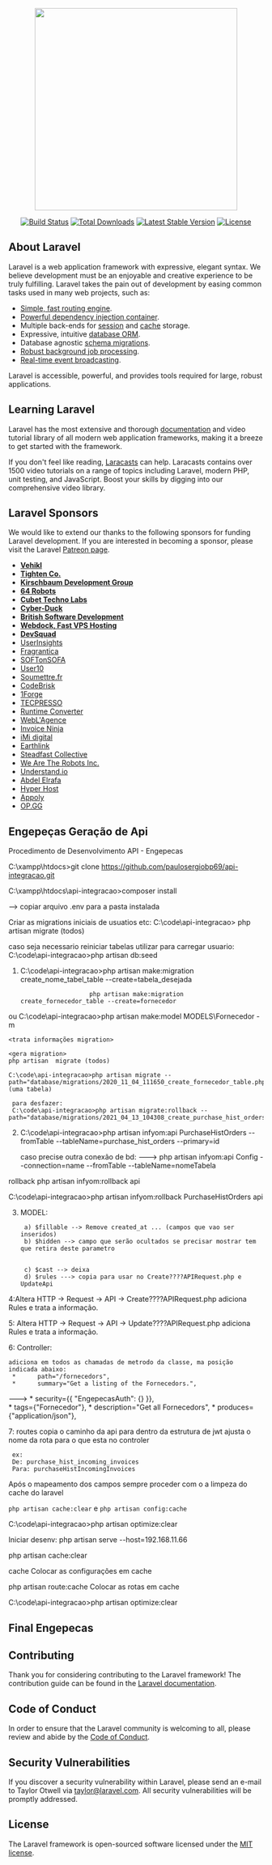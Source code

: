 <p align="center"><img src="https://res.cloudinary.com/dtfbvvkyp/image/upload/v1566331377/laravel-logolockup-cmyk-red.svg" width="400"></p>

<p align="center">
<a href="https://travis-ci.org/laravel/framework"><img src="https://travis-ci.org/laravel/framework.svg" alt="Build Status"></a>
<a href="https://packagist.org/packages/laravel/framework"><img src="https://poser.pugx.org/laravel/framework/d/total.svg" alt="Total Downloads"></a>
<a href="https://packagist.org/packages/laravel/framework"><img src="https://poser.pugx.org/laravel/framework/v/stable.svg" alt="Latest Stable Version"></a>
<a href="https://packagist.org/packages/laravel/framework"><img src="https://poser.pugx.org/laravel/framework/license.svg" alt="License"></a>
</p>

## About Laravel

Laravel is a web application framework with expressive, elegant syntax. We believe development must be an enjoyable and creative experience to be truly fulfilling. Laravel takes the pain out of development by easing common tasks used in many web projects, such as:

- [Simple, fast routing engine](https://laravel.com/docs/routing).
- [Powerful dependency injection container](https://laravel.com/docs/container).
- Multiple back-ends for [session](https://laravel.com/docs/session) and [cache](https://laravel.com/docs/cache) storage.
- Expressive, intuitive [database ORM](https://laravel.com/docs/eloquent).
- Database agnostic [schema migrations](https://laravel.com/docs/migrations).
- [Robust background job processing](https://laravel.com/docs/queues).
- [Real-time event broadcasting](https://laravel.com/docs/broadcasting).

Laravel is accessible, powerful, and provides tools required for large, robust applications.

## Learning Laravel

Laravel has the most extensive and thorough [documentation](https://laravel.com/docs) and video tutorial library of all modern web application frameworks, making it a breeze to get started with the framework.

If you don't feel like reading, [Laracasts](https://laracasts.com) can help. Laracasts contains over 1500 video tutorials on a range of topics including Laravel, modern PHP, unit testing, and JavaScript. Boost your skills by digging into our comprehensive video library.

## Laravel Sponsors

We would like to extend our thanks to the following sponsors for funding Laravel development. If you are interested in becoming a sponsor, please visit the Laravel [Patreon page](https://patreon.com/taylorotwell).

- **[Vehikl](https://vehikl.com/)**
- **[Tighten Co.](https://tighten.co)**
- **[Kirschbaum Development Group](https://kirschbaumdevelopment.com)**
- **[64 Robots](https://64robots.com)**
- **[Cubet Techno Labs](https://cubettech.com)**
- **[Cyber-Duck](https://cyber-duck.co.uk)**
- **[British Software Development](https://www.britishsoftware.co)**
- **[Webdock, Fast VPS Hosting](https://www.webdock.io/en)**
- **[DevSquad](https://devsquad.com)**
- [UserInsights](https://userinsights.com)
- [Fragrantica](https://www.fragrantica.com)
- [SOFTonSOFA](https://softonsofa.com/)
- [User10](https://user10.com)
- [Soumettre.fr](https://soumettre.fr/)
- [CodeBrisk](https://codebrisk.com)
- [1Forge](https://1forge.com)
- [TECPRESSO](https://tecpresso.co.jp/)
- [Runtime Converter](http://runtimeconverter.com/)
- [WebL'Agence](https://weblagence.com/)
- [Invoice Ninja](https://www.invoiceninja.com)
- [iMi digital](https://www.imi-digital.de/)
- [Earthlink](https://www.earthlink.ro/)
- [Steadfast Collective](https://steadfastcollective.com/)
- [We Are The Robots Inc.](https://watr.mx/)
- [Understand.io](https://www.understand.io/)
- [Abdel Elrafa](https://abdelelrafa.com)
- [Hyper Host](https://hyper.host)
- [Appoly](https://www.appoly.co.uk)
- [OP.GG](https://op.gg)

## Engepeças Geração de Api

Procedimento de Desenvolvimento API - Engepecas

C:\xampp\htdocs>git clone https://github.com/paulosergiobp69/api-integracao.git
 
C:\xampp\htdocs\api-integracao>composer install

--> copiar arquivo .env  para a pasta instalada

Criar as migrations iniciais de usuatios etc:
C:\code\api-integracao>	php artisan  migrate (todos)


caso seja necessario reiniciar tabelas utilizar para carregar usuario:
C:\code\api-integracao>php artisan db:seed

1. C:\code\api-integracao>php artisan make:migration create_nome_tabel_table --create=tabela_desejada

						  php artisan make:migration create_fornecedor_table --create=fornecedor

ou
   C:\code\api-integracao>php artisan make:model MODELS\Fornecedor -m
   
	<trata informações migration>
	
	<gera migration>
	php artisan  migrate (todos)

	C:\code\api-integracao>php artisan migrate --path="database/migrations/2020_11_04_111650_create_fornecedor_table.php"   (uma tabela)

     para desfazer:
     C:\code\api-integracao>php artisan migrate:rollback --path="database/migrations/2021_04_13_104308_create_purchase_hist_orders.php"   
	
   
2. C:\code\api-integracao>php artisan infyom:api PurchaseHistOrders  --fromTable --tableName=purchase_hist_orders  --primary=id 


     caso precise outra conexão de bd:
     ---> php artisan infyom:api Config --connection=name --fromTable --tableName=nomeTabela

rollback
php artisan infyom:rollback <classes> api
    
C:\code\api-integracao>php artisan infyom:rollback PurchaseHistOrders api     


3. MODEL:

        a) $fillable --> Remove created_at ... (campos que vao ser inseridos)
        b) $hidden --> campo que serão ocultados se precisar mostrar tem que retira deste parametro
		
		
        c) $cast --> deixa
        d) $rules ---> copia para usar no Create????APIRequest.php e UpdateApi
		
		
		
4:Altera HTTP -> Request -> API -> Create????APIRequest.php
		adiciona Rules e trata a informação.

5: Altera HTTP -> Request -> API -> Update????APIRequest.php
		adiciona Rules e trata a informação.

6: Controller:

	adiciona em todos as chamadas de metrodo da classe, ma posição indicada abaixo:
     *      path="/fornecedors",
     *      summary="Get a listing of the Fornecedors.",
--->     *      security={{ "EngepecasAuth": {} }},  
     *      tags={"Fornecedor"},
     *      description="Get all Fornecedors",
     *      produces={"application/json"},
		 
	
7: routes
     copia o caminho da api para dentro da estrutura de jwt
     ajusta o nome da rota para o que esta no controler 

     ex: 
     De: purchase_hist_incoming_invoices
     Para: purchaseHistIncomingInvoices


Após o mapeamento dos campos sempre proceder com o a limpeza do cache do laravel 

`php artisan cache:clear` e `php artisan config:cache`  

C:\code\api-integracao>php artisan optimize:clear

Iniciar desenv: php artisan serve --host=192.168.11.66


php artisan cache:clear

cache
Colocar as configurações em cache

php artisan route:cache
Colocar as rotas em cache

C:\code\api-integracao>php artisan optimize:clear

## Final Engepecas



## Contributing

Thank you for considering contributing to the Laravel framework! The contribution guide can be found in the [Laravel documentation](https://laravel.com/docs/contributions).

## Code of Conduct

In order to ensure that the Laravel community is welcoming to all, please review and abide by the [Code of Conduct](https://laravel.com/docs/contributions#code-of-conduct).

## Security Vulnerabilities

If you discover a security vulnerability within Laravel, please send an e-mail to Taylor Otwell via [taylor@laravel.com](mailto:taylor@laravel.com). All security vulnerabilities will be promptly addressed.

## License

The Laravel framework is open-sourced software licensed under the [MIT license](https://opensource.org/licenses/MIT).






